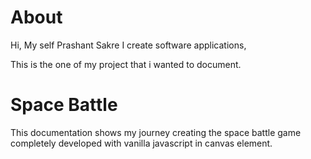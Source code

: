 # About
  Hi, My self Prashant Sakre I create software applications,
  
  This is the one of my project that i wanted to document.

# Space Battle

  This documentation shows my journey creating the space battle game completely developed with vanilla javascript in canvas element.
